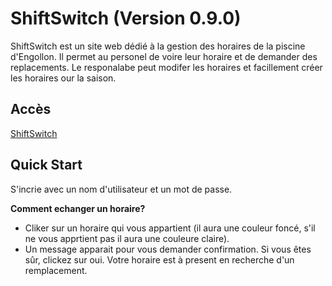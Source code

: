 # ShiftSwitch (Version 0.9.0)

ShiftSwitch est un site web dédié à la gestion des horaires de la piscine d'Engollon. Il permet au personel de voire leur horaire et de demander des replacements. 
Le responalabe peut modifer les horaires et facillement créer les horaires our la saison.

## Accès

[ShiftSwitch](https://Engollon.github.io/shiftswitch)

## Quick Start
  S'incrie avec un nom d'utilisateur et un mot de passe.
  
**Comment echanger un horaire?**

- Cliker sur un horaire qui vous appartient (il aura une couleur foncé, s'il ne vous apprtient pas il aura une couleure claire).
- Un message apparait pour vous demander confirmation. Si vous êtes sûr, clickez sur oui. Votre horaire est à present en recherche d'un remplacement.


